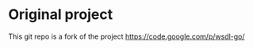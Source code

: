 Original project
================
This git repo is a fork of the project https://code.google.com/p/wsdl-go/
